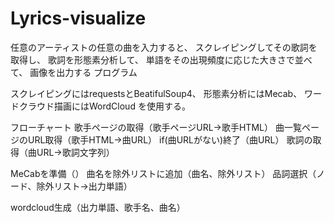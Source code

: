 # Lyrics-visualize

任意のアーティストの任意の曲を入力すると、
スクレイピングしてその歌詞を取得し、
歌詞を形態素分析して、
単語をその出現頻度に応じた大きさで並べて、
画像を出力する
プログラム

スクレイピングにはrequestsとBeatifulSoup4、
形態素分析にはMecab、
ワードクラウド描画にはWordCloud
を使用する。


フローチャート
歌手ページの取得（歌手ページURL→歌手HTML）
曲一覧ページのURL取得（歌手HTML→曲URL）
if(曲URLがない)終了（曲URL）
歌詞の取得（曲URL→歌詞文字列）

MeCabを準備（）
曲名を除外リストに追加（曲名、除外リスト）
品詞選択（ノード、除外リスト→出力単語）

wordcloud生成（出力単語、歌手名、曲名）
